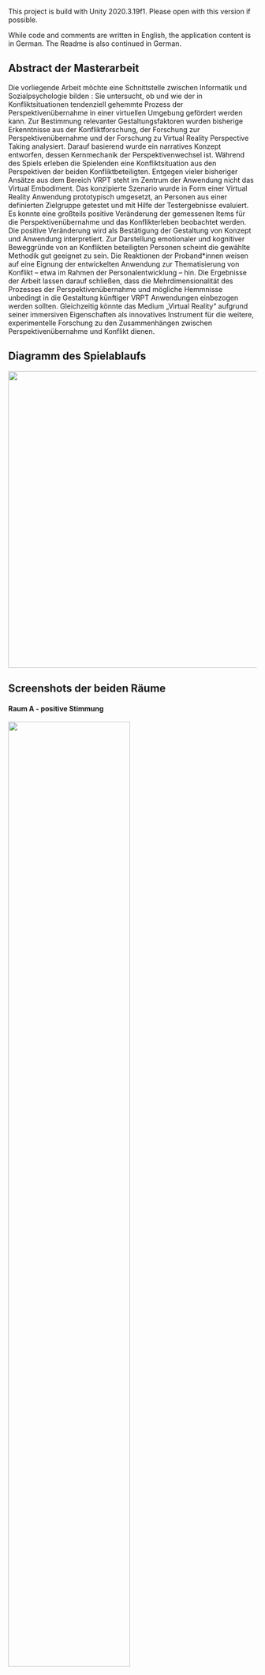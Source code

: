 This project is build with Unity 2020.3.19f1. Please open with this version if possible.

While code and comments are written in English, the application content is in German. The Readme is also continued in German.

## Abstract der Masterarbeit

Die vorliegende Arbeit möchte eine Schnittstelle zwischen Informatik und Sozialpsychologie bilden : Sie untersucht, ob und wie der in Konfliktsituationen tendenziell gehemmte Prozess der Perspektivenübernahme in einer virtuellen Umgebung gefördert werden kann.
Zur Bestimmung relevanter Gestaltungsfaktoren wurden bisherige Erkenntnisse aus der Konfliktforschung, der Forschung zur Perspektivenübernahme und der Forschung zu Virtual Reality Perspective Taking analysiert. Darauf basierend wurde ein narratives Konzept entworfen, dessen Kernmechanik der Perspektivenwechsel ist. Während des Spiels erleben die Spielenden eine Konfliktsituation aus den Perspektiven der beiden Konfliktbeteiligten. Entgegen vieler bisheriger Ansätze aus dem Bereich VRPT steht im Zentrum der Anwendung nicht das Virtual Embodiment. Das konzipierte Szenario wurde in Form einer Virtual Reality Anwendung prototypisch umgesetzt, an Personen aus einer definierten Zielgruppe getestet und mit Hilfe der Testergebnisse evaluiert.
Es konnte eine großteils positive Veränderung der gemessenen Items für die Perspektivenübernahme und das Konflikterleben beobachtet werden. Die positive Veränderung wird als Bestätigung der Gestaltung von Konzept und Anwendung interpretiert. Zur Darstellung emotionaler und kognitiver Beweggründe von an Konflikten beteiligten Personen scheint die gewählte Methodik gut geeignet zu sein. Die Reaktionen der Proband*innen weisen auf eine Eignung der entwickelten Anwendung zur Thematisierung von Konflikt – etwa im Rahmen der Personalentwicklung – hin.
Die Ergebnisse der Arbeit lassen darauf schließen, dass die Mehrdimensionalität des Prozesses der Perspektivenübernahme und mögliche Hemmnisse unbedingt in die Gestaltung künftiger VRPT Anwendungen einbezogen werden sollten. Gleichzeitig könnte das Medium „Virtual Reality“ aufgrund seiner immersiven Eigenschaften als innovatives Instrument für die weitere, experimentelle Forschung zu den Zusammenhängen zwischen Perspektivenübernahme und Konflikt dienen.

## Diagramm des Spielablaufs

<img style="width: 600px;" src="https://github.com/TamaraVoigt/VR_PerspectiveTaking/assets/19490280/99961b17-b161-46ee-98f3-58301c3405b3">

## Screenshots der beiden Räume
#### Raum A - positive Stimmung
<img style="width: 70%;" src="https://github.com/TamaraVoigt/VR_PerspectiveTaking/assets/19490280/f31eeadd-7e07-4eb4-8365-fd2e8fe410e3">

#### Raum B - negative, angespannte Stimmung
<img style="width: 70%;" src="https://github.com/TamaraVoigt/VR_PerspectiveTaking/assets/19490280/79aae196-aa49-4c0e-88d9-617a1265e3ff">

